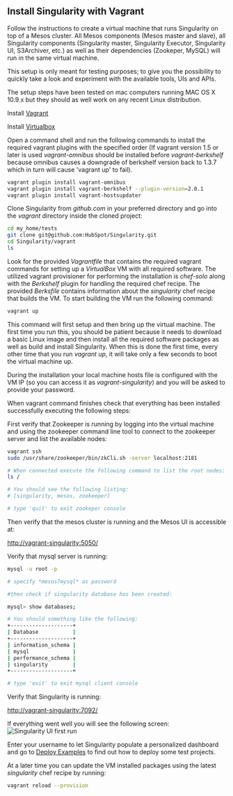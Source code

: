 ## Install Singularity with Vagrant
Follow the instructions to create a virtual machine that runs Singularity on top of a Mesos cluster. All Mesos components (Mesos master and slave), all Singularity components (Singularity master, Singularity Executor, Singularity UI, S3Archiver, etc.) as well as their dependencies (Zookeper, MySQL) will run in the same virtual machine.

This setup is only meant for testing purposes; to give you the possibility to quickly take a look and experiment with the available tools, UIs and APIs.

The setup steps have been tested on mac computers running MAC OS X 10.9.x but they should as well work on any recent Linux distribution.

Install [Vagrant](http://www.vagrantup.com/downloads.html)

Install [Virtualbox](https://www.virtualbox.org/wiki/Downloads)

Open a command shell and run the following commands to install the required vagrant plugins with the specified order (If vagrant version 1.5 or later is used *vagrant-omnibus* should be installed before *vagrant-berkshelf* because omnibus causes a downgrade of berkshelf version back to 1.3.7 which in turn will cause 'vagrant up' to fail).

```bash
vagrant plugin install vagrant-omnibus
vagrant plugin install vagrant-berkshelf --plugin-version=2.0.1
vagrant plugin install vagrant-hostsupdater
```

Clone Singularity from *github.com* in your preferred directory and go into the *vagrant* directory inside the cloned project:

```bash
cd my_home/tests
git clone git@github.com:HubSpot/Singularity.git
cd Singularity/vagrant
ls
```

Look for the provided *Vagrantfile* that contains the required vagrant commands for setting up a *VirtualBox* VM with all required software. The utilized vagrant provisioner for performing the installation is *chef-solo* along with the *Berkshelf* plugin for handling the required chef recipe. The provided *Berksfile* contains information about the *singularity* chef recipe that builds the VM. To start building the VM run the following command: 

```bash
vagrant up
```

This command will first setup and then bring up the virtual machine. The first time you run this, you should be patient because it needs to download a basic Linux image and then install all the required software packages as well as build and install Singularity. When this is done the first time, every other time that you run *vagrant up*, it will take only a few seconds to boot the virtual machine up. 

During the installation your local machine hosts file is configured with the VM IP (so you can access it as *vagrant-singularity*) and you will be asked to provide your password.

When vagrant command finishes check that everything has been installed successfully executing the following steps:

First verify that Zookeeper is running by logging into the virtual machine and using the zookeeper command line tool to connect to the zookeeper server and list the available nodes:
```bash
vagrant ssh
sudo /usr/share/zookeeper/bin/zkCli.sh -server localhost:2181

# When connected execute the following command to list the root nodes:
ls /

# You should see the following listing:
# [singularity, mesos, zookeeper]

# type 'quit' to exit zookeper console
```
 
Then verify that the mesos cluster is running and the Mesos UI is accessible at:

[http://vagrant-singularity:5050/](http://vagrant-singularity:5050/)

Verify that mysql server is running: 

```bash
mysql -u root -p

# specify *mesos7mysql* as password

#then check if singularity database has been created:

mysql> show databases;

# You should something like the following:
+--------------------+
| Database           |
+--------------------+
| information_schema |
| mysql              |
| performance_schema |
| singularity        |
+--------------------+

# type 'exit' to exit mysql client console
```

Verify that Singularity is running:

[http://vagrant-singularity:7092/](http://vagrant-singularity:7092/)

If everything went well you will see the following screen:
![Singularity UI first run](../images/SingularityUI_First_Run.png)

Enter your username to let Singularity populate a personalized dashboard and go to [Deploy Examples](../reference/examples.md) to find out how to deploy some test projects.

At a later time you can update the VM installed packages using the latest *singularity* chef recipe by running:
```bash
vagrant reload --provision 
```

